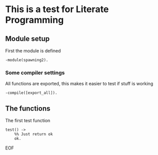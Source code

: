 
This is a test for Literate Programming
=======================================

Module setup
------------

First the module is defined

    -module(spawning2).

### Some compiler settings

All functions are exported, this makes it easier to test if stuff is
working

    -compile([export_all]).


The functions
--------------

The first test function

    test() ->
        %% Just return ok
        ok.

EOF
